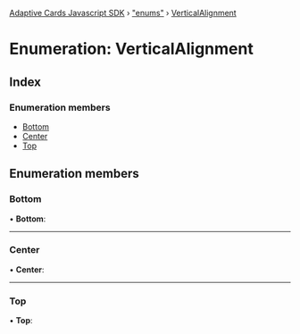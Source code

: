 [Adaptive Cards Javascript SDK](../README.md) › ["enums"](../modules/_enums_.md) › [VerticalAlignment](_enums_.verticalalignment.md)

# Enumeration: VerticalAlignment

## Index

### Enumeration members

* [Bottom](_enums_.verticalalignment.md#bottom)
* [Center](_enums_.verticalalignment.md#center)
* [Top](_enums_.verticalalignment.md#top)

## Enumeration members

###  Bottom

• **Bottom**:

___

###  Center

• **Center**:

___

###  Top

• **Top**:

